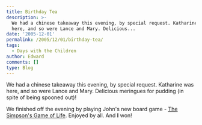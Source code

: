 ```yaml
---
title: Birthday Tea
description: >-
  We had a chinese takeaway this evening, by special request. Katharine was
  here, and so were Lance and Mary. Delicious...
date: '2005-12-01'
permalink: /2005/12/01/birthday-tea/
tags:
  - Days with the Children
author: Edward
comments: []
type: Blog
---
```


We had a chinese takeaway this evening, by special request. Katharine
was here, and so were Lance and Mary. Delicious meringues for pudding
(in spite of being spooned out)!

We finished off the evening by playing John\'s new board game - [The
Simpson\'s Game of Life][1]. Enjoyed by all. And **I** won!



[1]: https://www.amazon.co.uk/exec/obidos/ASIN/B0001NE7CI/qid=1133476267/sr=8-1/ref=sr_8_xs_ap_i1_xgl/026-9699335-8864417
